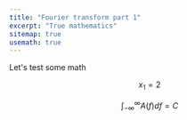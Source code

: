 ```yaml
---
title: "Fourier transform part 1"
excerpt: "True mathematics"
sitemap: true
usemath: true 
---
```


Let's test some math 

$$
  x_1 = 2
$$

$$
  \int_{-\infty}^{\infty} A(f)df = C
$$



